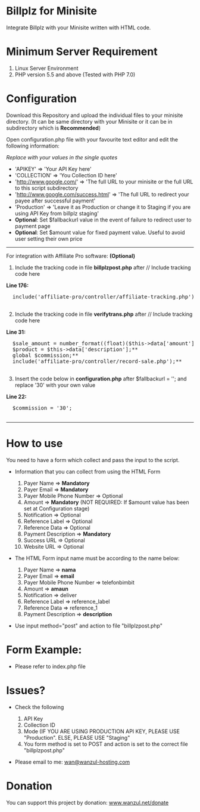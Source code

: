 # Billplz for Minisite

Integrate Billplz with your Minisite written with HTML code. 

# Minimum Server Requirement

1. Linux Server Environment
2. PHP version 5.5 and above (Tested with PHP 7.0)

# Configuration

Download this Repository and upload the individual files to your minisite directory. (It can be same directory with your Minisite or it can be in subdirectory which is **Recommended**)

Open configuration.php file with your favourite text editor and edit the following information:

*Replace with your values in the single quotes*

  * 'APIKEY' => 'Your API Key here'
  * 'COLLECTION' => 'You Collection ID here'
  * 'http://www.google.com/' => 'The full URL to your minisite or the full URL to this script subdirectory
  * 'http://www.google.com/success.html' => 'The full URL to redirect your payee after successful payment'
  * 'Production' => 'Leave it as Production or change it to Staging if you are using API Key from billplz staging'
  *  **Optional**: Set $fallbackurl value  in the event of failure to redirect user to payment page
  *  **Optional**: Set $amount value for fixed payment value. Useful to avoid user setting their own price

---

For integration with Affiliate Pro software: **(Optional)**

  1. Include the tracking code in file **billplzpost.php** after // Include tracking code here
  
  **Line 176:** 
  <pre>
  include('affiliate-pro/controller/affiliate-tracking.php');
  </pre>
  
  2. Include the tracking code in file **verifytrans.php** after // Include tracking code here
  
  **Line 31:**
  <pre>
  $sale_amount = number_format((float)($this->data['amount']/100), 2, '.', '');
  $product = $this->data['description'];**
  global $commission;**
  include('affiliate-pro/controller/record-sale.php');**
  </pre>
  
  3. Insert the code below in **configuration.php** after $fallbackurl = ''; and replace '30' with your own value
  
  **Line 22:**
  <pre>
  $commission = '30';
  </pre>
  
---

# How to use

You need to have a form which collect and pass the input to the script.

- Information that you can collect from using the HTML Form

  1. Payer Name => **Mandatory**
  2. Payer Email => **Mandatory**
  3. Payer Mobile Phone Number => Optional
  4. Amount => **Mandatory** (NOT REQUIRED: If $amount value has been set at Configuration stage)
  5. Notification => Optional
  6. Reference Label => Optional
  7. Reference Data => Optional
  8. Payment Description => **Mandatory**
  9. Success URL => Optional
  10. Website URL => Optional
  
- The HTML Form input name must be according to the name below:

  1. Payer Name => **nama**
  2. Payer Email => **email**
  3. Payer Mobile Phone Number => telefonbimbit 
  4. Amount => **amaun**
  5. Notification => deliver
  6. Reference Label => reference_label
  7. Reference Data => reference_1
  8. Payment Description => **description**
  
- Use input method="post" and action to file "billplzpost.php"

# Form Example:

- Please refer to index.php file

# Issues?

- Check the following
  1. API Key
  2. Collection ID
  3. Mode (IF YOU ARE USING PRODUCTION API KEY, PLEASE USE "Production". ELSE, PLEASE USE "Staging"
  4. You form method is set to POST and action is set to the correct file "billplzpost.php"
 
- Please email to me: wan@wanzul-hosting.com 

# Donation
 
 You can support this project by donation: www.wanzul.net/donate
